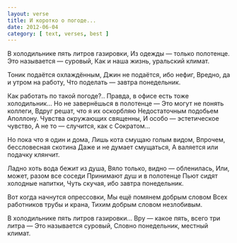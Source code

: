 ```yaml
---
layout: verse
title: И коротко о погоде...
date: 2012-06-04
category: [ text, verses, best ]
---
```

В холодильнике пять литров газировки,
Из одежды — только полотенце.
Это называется — суровый,
Как и наша жизнь, уральский климат.

Тоник подаётся охлаждённым,
Джин не подаётся, ибо нефиг,
Вредно, да и утром на работу,
Что поделать — завтра понедельник.

Как работать по такой погоде?..
Правда, в офисе есть тоже холодильник...
Но не завернёшься в полотенце —
Это могут не понять коллеги,
Вдруг решат, что я их оскорбляю
Недостаточным подобьем Аполлону.
Чувства окружающих священны,
И особо — эстетическое чувство,
А не то — случится, как с Сократом...

Но пока что я один и дома,
Лишь кота смущаю голым видом,
Впрочем, бессловесная скотина
Даже и не думает смущаться,
А валяется или подачку клянчит.

Ладно хоть вода бежит из душа,
Вяло только, видно — обленилась,
Или, может, разом все соседи
Принимают душ и в полотенце
Пьют сидят холодные напитки,
Чуть скучая, ибо завтра понедельник.

Вот когда начнутся опрессовки,
Мы ещё помянем добрым словом
Всех работников трубы и крана,
Тихим добрым словом незлобивым.

В холодильнике пять литров газировки...
Вру — какое пять, всего три литра —
Это называется суровый,
Словно понедельник, местный климат.
